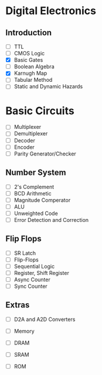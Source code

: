 # Digital Electronics

## Introduction

- [ ] TTL
- [ ] CMOS Logic
- [x] Basic Gates
- [ ] Boolean Algebra
- [x] Karnugh Map
- [ ] Tabular Method
- [ ] Static and Dynamic Hazards

# Basic Circuits

- [ ] Multiplexer
- [ ] Demultiplexer
- [ ] Decoder
- [ ] Encoder
- [ ] Parity Generator/Checker

## Number System

- [ ] 2's Complement
- [ ] BCD Arithmetic
- [ ] Magnitude Comperator
- [ ] ALU
- [ ] Unweighted Code
- [ ] Error Detection and Correction

## Flip Flops

- [ ] SR Latch
- [ ] Flip-Flops
- [ ] Sequential Logic
- [ ] Register, Shift Register
- [ ] Async Counter
- [ ] Sync Counter

## Extras

- [ ] D2A and A2D Converters
- [ ] Memory
- [ ] DRAM
- [ ] SRAM
- [ ] ROM


